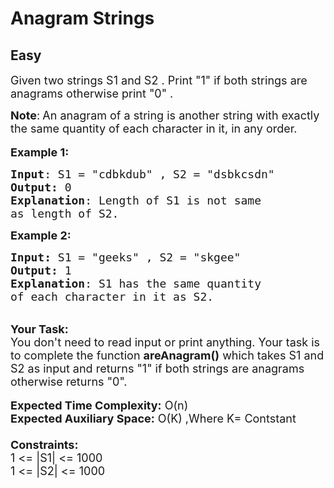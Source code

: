 # Anagram Strings
## Easy
<div class="problems_problem_content__Xm_eO"><p><span style="font-size:18px">Given two strings S1 and S2&nbsp;. Print "1" if both strings are anagrams otherwise print "0" .</span></p>

<p><span style="font-size:18px"><strong>Note</strong>:<strong>&nbsp;</strong>An anagram of a string is another string with exactly the same quantity of each character in it, in any order.</span><br>
<br>
<span style="font-size:18px"><strong>Example 1:</strong></span></p>

<pre><span style="font-size:18px"><strong>Input</strong>: S1 = "cdbkdub" , S2 = "dsbkcsdn"
<strong>Output:</strong>&nbsp;0&nbsp;
<strong>Explanation</strong>: Length of S1 is not same
as length of S2.</span></pre>

<p><span style="font-size:18px"><strong>Example 2:</strong></span></p>

<pre><span style="font-size:18px"><strong>Input: </strong>S1 = "geeks" , S2 = "skgee"
<strong>Output:&nbsp;</strong>1
<strong>Explanation</strong>: S1 has the same quantity&nbsp;
of each character in it as S2.</span></pre>

<p><br>
<span style="font-size:18px"><strong>Your Task:&nbsp;&nbsp;</strong><br>
You don't need to read input or print anything. Your task is to complete the function <strong>areAnagram()</strong>&nbsp;which takes S1 and S2 as input and returns "1" if both strings are anagrams otherwise returns "0".</span><br>
<br>
<span style="font-size:18px"><strong>Expected Time Complexity:</strong> O(n)<br>
<strong>Expected Auxiliary Space:</strong> O(K) ,Where K= Contstant<br>
<br>
<strong>Constraints:</strong><br>
1 &lt;= |S1|&nbsp;&lt;= 1000<br>
1 &lt;= |S2|&nbsp;&lt;= 1000&nbsp;</span></p>

<p>&nbsp;</p>
</div>